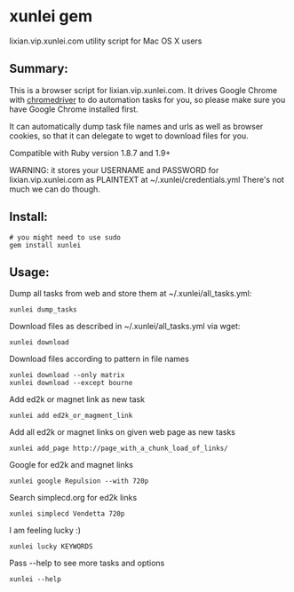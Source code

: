 xunlei gem
===========

lixian.vip.xunlei.com utility script for Mac OS X users

Summary:
-----------

This is a browser script for lixian.vip.xunlei.com.
It drives Google Chrome with [chromedriver](http://code.google.com/p/selenium/wiki/ChromeDriver) to do automation tasks for you,
so please make sure you have Google Chrome installed first.

It can automatically dump task file names and urls as well as browser cookies,
so that it can delegate to wget to download files for you.

Compatible with Ruby version 1.8.7 and 1.9+

WARNING:
it stores your USERNAME and PASSWORD for
lixian.vip.xunlei.com as PLAINTEXT at ~/.xunlei/credentials.yml
There's not much we can do though.

Install:
-----------

    # you might need to use sudo
    gem install xunlei

Usage:
-----------

Dump all tasks from web and store them at ~/.xunlei/all_tasks.yml:

    xunlei dump_tasks

Download files as described in ~/.xunlei/all_tasks.yml via wget:

    xunlei download

Download files according to pattern in file names

    xunlei download --only matrix
    xunlei download --except bourne

Add ed2k or magnet link as new task

    xunlei add ed2k_or_magment_link

Add all ed2k or magnet links on given web page as new tasks

    xunlei add_page http://page_with_a_chunk_load_of_links/

Google for ed2k and magnet links

    xunlei google Repulsion --with 720p

Search simplecd.org for ed2k links

    xunlei simplecd Vendetta 720p

I am feeling lucky :)

    xunlei lucky KEYWORDS

Pass --help to see more tasks and options

    xunlei --help